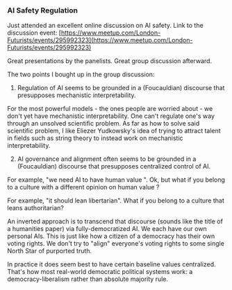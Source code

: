 ### AI Safety Regulation

Just attended an excellent online discussion on AI safety. Link to the discussion event: [https://www.meetup.com/London-Futurists/events/295992323](https://www.meetup.com/London-Futurists/events/295992323)

Great presentations by the panelists. Great group discussion afterward.

The two points I bought up in the group discussion:
1. Regulation of AI seems to be grounded in a (Foucauldian) discourse that presupposes mechanistic interpretability.

For the most powerful models - the ones people are worried about - we don't yet have mechanistic interpretability.
One can't regulate one's way through an unsolved scientific problem.
As far as how to solve said scientific problem, I like Eliezer Yudkowsky's idea of trying to attract talent in fields such as string theory to instead work on mechanistic interpretability.

2. AI governance and alignment often seems to be grounded in a (Foucauldian) discourse that presupposes centralized control of AI.

For example, "we need AI to have human value <x>".
Ok, but what if you belong to a culture with a different opinion on human value <x>?

For example, "it should lean libertarian". What if you belong to a culture that leans authoritarian?

An inverted approach is to transcend that discourse (sounds like the title of a humanities paper) via fully-democratized AI.
We each have our own personal AIs. This is just like how a citizen of a democracy has their own voting rights.
We don't try to "align" everyone's voting rights to some single North Star of purported truth.

In practice it does seem best to have certain baseline values centralized.
That's how most real-world democratic political systems work: a democracy-liberalism rather than absolute majority rule.
